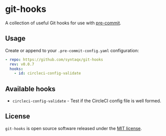 # git-hooks

[pre-commit]: https://pre-commit.com/

A collection of useful Git hooks for use with [pre-commit][].

## Usage

Create or append to your `.pre-commit-config.yaml` configuration:

```yaml
- repo: https://github.com/syntaqx/git-hooks
  rev: v0.0.7
  hooks:
    - id: circleci-config-validate
```

## Available hooks

* `circleci-config-validate` - Test if the CircleCI config file is well formed.

## License

[MIT]: https://opensource.org/licenses/MIT

`git-hooks` is open source software released under the [MIT license][MIT].
